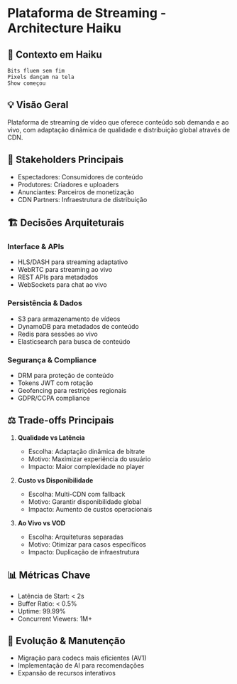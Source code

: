 # Plataforma de Streaming - Architecture Haiku

## 🎯 Contexto em Haiku

```
Bits fluem sem fim
Pixels dançam na tela
Show começou
```

## 💡 Visão Geral
Plataforma de streaming de vídeo que oferece conteúdo sob demanda e ao vivo, com adaptação dinâmica de qualidade e distribuição global através de CDN.

## 👥 Stakeholders Principais
- Espectadores: Consumidores de conteúdo
- Produtores: Criadores e uploaders
- Anunciantes: Parceiros de monetização
- CDN Partners: Infraestrutura de distribuição

## 🏗 Decisões Arquiteturais

### Interface & APIs
- HLS/DASH para streaming adaptativo
- WebRTC para streaming ao vivo
- REST APIs para metadados
- WebSockets para chat ao vivo

### Persistência & Dados
- S3 para armazenamento de vídeos
- DynamoDB para metadados de conteúdo
- Redis para sessões ao vivo
- Elasticsearch para busca de conteúdo

### Segurança & Compliance
- DRM para proteção de conteúdo
- Tokens JWT com rotação
- Geofencing para restrições regionais
- GDPR/CCPA compliance

## ⚖️ Trade-offs Principais

1. **Qualidade vs Latência**
   - Escolha: Adaptação dinâmica de bitrate
   - Motivo: Maximizar experiência do usuário
   - Impacto: Maior complexidade no player

2. **Custo vs Disponibilidade**
   - Escolha: Multi-CDN com fallback
   - Motivo: Garantir disponibilidade global
   - Impacto: Aumento de custos operacionais

3. **Ao Vivo vs VOD**
   - Escolha: Arquiteturas separadas
   - Motivo: Otimizar para casos específicos
   - Impacto: Duplicação de infraestrutura

## 📊 Métricas Chave
- Latência de Start: < 2s
- Buffer Ratio: < 0.5%
- Uptime: 99.99%
- Concurrent Viewers: 1M+

## 🔄 Evolução & Manutenção
- Migração para codecs mais eficientes (AV1)
- Implementação de AI para recomendações
- Expansão de recursos interativos 